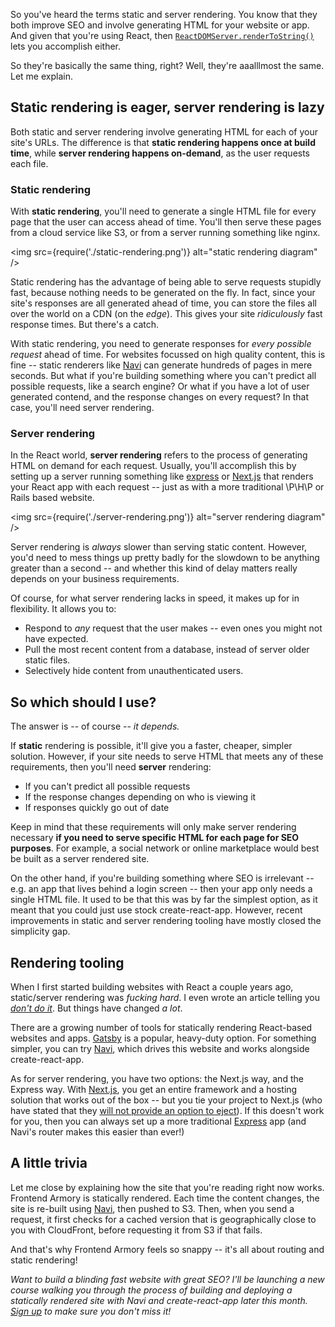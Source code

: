 So you've heard the terms static and server rendering. You know that they both improve SEO and involve generating HTML for your website or app. And given that you're using React, then [`ReactDOMServer.renderToString()`](https://reactjs.org/docs/react-dom-server.html#rendertostring) lets you accomplish either.

So they're basically the same thing, right? Well, they're aaalllmost the same. Let me explain.


## Static rendering is eager, server rendering is lazy

Both static and server rendering involve generating HTML for each of your site's URLs. The difference is that **static rendering happens once at build time**, while **server rendering happens on-demand**, as the user requests each file.

### Static rendering

With **static rendering**, you'll need to generate a single HTML file for every page that the user can access ahead of time. You'll then serve these pages from a cloud service like S3, or from a server running something like nginx.

<img src={require('./static-rendering.png')} alt="static rendering diagram" />

Static rendering has the advantage of being able to serve requests stupidly fast, because nothing needs to be generated on the fly. In fact, since your site's responses are all generated ahead of time, you can store the files all over the world on a CDN (on the *edge*). This gives your site *ridiculously* fast response times. But there's a catch.

With static rendering, you need to generate responses for *every possible request* ahead of time. For websites  focussed on high quality content, this is fine -- static renderers like [Navi](/navi/) can generate hundreds of pages in mere seconds. But what if you're building something where you can't predict all possible requests, like a search engine? Or what if you have a lot of user generated contend, and the response changes on every request? In that case, you'll need server rendering.


### Server rendering

In the React world, **server rendering** refers to the process of generating HTML on demand for each request. Usually, you'll accomplish this by setting up a server running something like [express](https://expressjs.com/) or [Next.js](https://nextjs.org/) that renders your React app with each request -- just as with a more traditional \P\H\P or Rails based website.

<img src={require('./server-rendering.png')} alt="server rendering diagram" />

Server rendering is *always* slower than serving static content. However, you'd need to mess things up pretty badly for the slowdown to be anything greater than a second -- and whether this kind of delay matters really depends on your business requirements.

Of course, for what server rendering lacks in speed, it makes up for in flexibility. It allows you to:

- Respond to *any* request that the user makes -- even ones you might not have expected.
- Pull the most recent content from a database, instead of server older static files.
- Selectively hide content from unauthenticated users.


## So which should I use?

The answer is -- of course -- *it depends.*

If **static** rendering is possible, it'll give you a faster, cheaper, simpler solution. However, if your site needs to serve HTML that meets any of these requirements, then you'll need **server** rendering:

- If you can't predict all possible requests
- If the response changes depending on who is viewing it
- If responses quickly go out of date

Keep in mind that these requirements will only make server rendering necessary **if you need to serve specific HTML for each page for SEO purposes**. For example, a social network or online marketplace would best be built as a server rendered site.

On the other hand, if you're building something where SEO is irrelevant -- e.g. an app that lives behind a login screen -- then your app only needs a single HTML file. It used to be that this was by far the simplest option, as it meant that you could just use stock create-react-app. However, recent improvements in static and server rendering tooling have mostly closed the simplicity gap.


## Rendering tooling

When I first started building websites with React a couple years ago, static/server rendering was *fucking hard*. I even wrote an article telling you [*don't do it*](http://jamesknelson.com/universal-react-youre-doing-it-wrong/). But things have changed *a lot*.

There are a growing number of tools for statically rendering React-based websites and apps. [Gatsby](https://www.gatsbyjs.org/) is a popular, heavy-duty option. For something simpler, you can try [Navi](/navi/), which drives this website and works alongside create-react-app.

As for server rendering, you have two options: the Next.js way, and the Express way. With [Next.js](https://nextjs.org/learn/), you get an entire framework and a hosting solution that works out of the box -- but you tie your project to Next.js (who have stated that they [will not provide an option to eject](https://github.com/zeit/next.js/issues/1691)). If this doesn't work for you, then you can always set up a more traditional [Express](https://expressjs.com/) app (and Navi's router makes this easier than ever!)


## A little trivia

Let me close by explaining how the site that you're reading right now works. Frontend Armory is statically rendered. Each time the content changes, the site is re-built using [Navi](/navi/), then pushed to S3. Then, when you send a request, it first checks for a cached version that is geographically close to you with CloudFront, before requesting it from S3 if that fails.

And that's why Frontend Armory feels so snappy -- it's all about routing and static rendering!

*Want to build a blinding fast website with great SEO? I'll be launching a new course walking you through the process of building and deploying a statically rendered site with Navi and create-react-app later this month. [Sign up](/members/register/) to make sure you don't miss it!*
